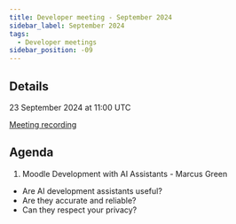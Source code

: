 ```yaml
---
title: Developer meeting - September 2024
sidebar_label: September 2024
tags:
  - Developer meetings
sidebar_position: -09
---
```


## Details

23 September 2024 at 11:00 UTC

[Meeting recording](https://moodle.org/mod/bigbluebuttonbn/bbb_view.php?action=play&bn=1&rid=57&rtype=video)

## Agenda

1. Moodle Development with AI Assistants - Marcus Green

- Are AI development assistants useful?
- Are they accurate and reliable?
- Can they respect your privacy?
